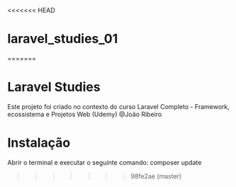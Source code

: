 <<<<<<< HEAD
# laravel_studies_01
=======
# Laravel Studies
Este projeto foi criado no contexto do curso
Laravel Completo - Framework, ecossistema e Projetos Web (Udemy)
@João Ribeiro

# Instalação
Abrir o terminal e executar o seguinte comando:
composer update
>>>>>>> 98fe2ae (master)
